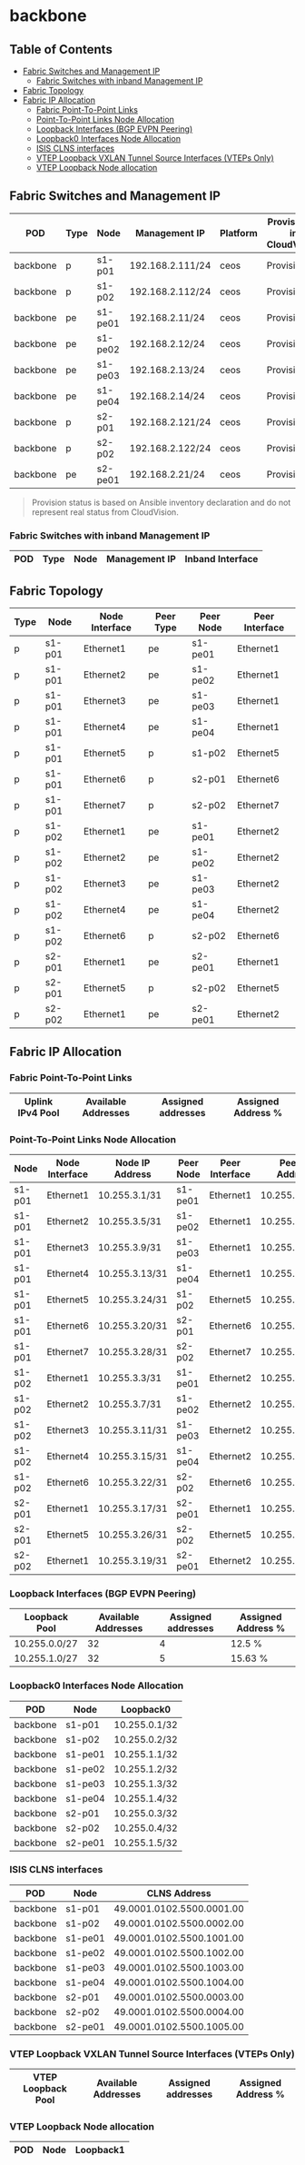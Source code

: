 # backbone

## Table of Contents

- [Fabric Switches and Management IP](#fabric-switches-and-management-ip)
  - [Fabric Switches with inband Management IP](#fabric-switches-with-inband-management-ip)
- [Fabric Topology](#fabric-topology)
- [Fabric IP Allocation](#fabric-ip-allocation)
  - [Fabric Point-To-Point Links](#fabric-point-to-point-links)
  - [Point-To-Point Links Node Allocation](#point-to-point-links-node-allocation)
  - [Loopback Interfaces (BGP EVPN Peering)](#loopback-interfaces-bgp-evpn-peering)
  - [Loopback0 Interfaces Node Allocation](#loopback0-interfaces-node-allocation)
  - [ISIS CLNS interfaces](#isis-clns-interfaces)
  - [VTEP Loopback VXLAN Tunnel Source Interfaces (VTEPs Only)](#vtep-loopback-vxlan-tunnel-source-interfaces-vteps-only)
  - [VTEP Loopback Node allocation](#vtep-loopback-node-allocation)

## Fabric Switches and Management IP

| POD | Type | Node | Management IP | Platform | Provisioned in CloudVision | Serial Number |
| --- | ---- | ---- | ------------- | -------- | -------------------------- | ------------- |
| backbone | p | s1-p01 | 192.168.2.111/24 | ceos | Provisioned | - |
| backbone | p | s1-p02 | 192.168.2.112/24 | ceos | Provisioned | - |
| backbone | pe | s1-pe01 | 192.168.2.11/24 | ceos | Provisioned | - |
| backbone | pe | s1-pe02 | 192.168.2.12/24 | ceos | Provisioned | - |
| backbone | pe | s1-pe03 | 192.168.2.13/24 | ceos | Provisioned | - |
| backbone | pe | s1-pe04 | 192.168.2.14/24 | ceos | Provisioned | - |
| backbone | p | s2-p01 | 192.168.2.121/24 | ceos | Provisioned | - |
| backbone | p | s2-p02 | 192.168.2.122/24 | ceos | Provisioned | - |
| backbone | pe | s2-pe01 | 192.168.2.21/24 | ceos | Provisioned | - |

> Provision status is based on Ansible inventory declaration and do not represent real status from CloudVision.

### Fabric Switches with inband Management IP

| POD | Type | Node | Management IP | Inband Interface |
| --- | ---- | ---- | ------------- | ---------------- |

## Fabric Topology

| Type | Node | Node Interface | Peer Type | Peer Node | Peer Interface |
| ---- | ---- | -------------- | --------- | ----------| -------------- |
| p | s1-p01 | Ethernet1 | pe | s1-pe01 | Ethernet1 |
| p | s1-p01 | Ethernet2 | pe | s1-pe02 | Ethernet1 |
| p | s1-p01 | Ethernet3 | pe | s1-pe03 | Ethernet1 |
| p | s1-p01 | Ethernet4 | pe | s1-pe04 | Ethernet1 |
| p | s1-p01 | Ethernet5 | p | s1-p02 | Ethernet5 |
| p | s1-p01 | Ethernet6 | p | s2-p01 | Ethernet6 |
| p | s1-p01 | Ethernet7 | p | s2-p02 | Ethernet7 |
| p | s1-p02 | Ethernet1 | pe | s1-pe01 | Ethernet2 |
| p | s1-p02 | Ethernet2 | pe | s1-pe02 | Ethernet2 |
| p | s1-p02 | Ethernet3 | pe | s1-pe03 | Ethernet2 |
| p | s1-p02 | Ethernet4 | pe | s1-pe04 | Ethernet2 |
| p | s1-p02 | Ethernet6 | p | s2-p02 | Ethernet6 |
| p | s2-p01 | Ethernet1 | pe | s2-pe01 | Ethernet1 |
| p | s2-p01 | Ethernet5 | p | s2-p02 | Ethernet5 |
| p | s2-p02 | Ethernet1 | pe | s2-pe01 | Ethernet2 |

## Fabric IP Allocation

### Fabric Point-To-Point Links

| Uplink IPv4 Pool | Available Addresses | Assigned addresses | Assigned Address % |
| ---------------- | ------------------- | ------------------ | ------------------ |

### Point-To-Point Links Node Allocation

| Node | Node Interface | Node IP Address | Peer Node | Peer Interface | Peer IP Address |
| ---- | -------------- | --------------- | --------- | -------------- | --------------- |
| s1-p01 | Ethernet1 | 10.255.3.1/31 | s1-pe01 | Ethernet1 | 10.255.3.0/31 |
| s1-p01 | Ethernet2 | 10.255.3.5/31 | s1-pe02 | Ethernet1 | 10.255.3.4/31 |
| s1-p01 | Ethernet3 | 10.255.3.9/31 | s1-pe03 | Ethernet1 | 10.255.3.8/31 |
| s1-p01 | Ethernet4 | 10.255.3.13/31 | s1-pe04 | Ethernet1 | 10.255.3.12/31 |
| s1-p01 | Ethernet5 | 10.255.3.24/31 | s1-p02 | Ethernet5 | 10.255.3.25/31 |
| s1-p01 | Ethernet6 | 10.255.3.20/31 | s2-p01 | Ethernet6 | 10.255.3.21/31 |
| s1-p01 | Ethernet7 | 10.255.3.28/31 | s2-p02 | Ethernet7 | 10.255.3.29/31 |
| s1-p02 | Ethernet1 | 10.255.3.3/31 | s1-pe01 | Ethernet2 | 10.255.3.2/31 |
| s1-p02 | Ethernet2 | 10.255.3.7/31 | s1-pe02 | Ethernet2 | 10.255.3.6/31 |
| s1-p02 | Ethernet3 | 10.255.3.11/31 | s1-pe03 | Ethernet2 | 10.255.3.10/31 |
| s1-p02 | Ethernet4 | 10.255.3.15/31 | s1-pe04 | Ethernet2 | 10.255.3.14/31 |
| s1-p02 | Ethernet6 | 10.255.3.22/31 | s2-p02 | Ethernet6 | 10.255.3.23/31 |
| s2-p01 | Ethernet1 | 10.255.3.17/31 | s2-pe01 | Ethernet1 | 10.255.3.16/31 |
| s2-p01 | Ethernet5 | 10.255.3.26/31 | s2-p02 | Ethernet5 | 10.255.3.27/31 |
| s2-p02 | Ethernet1 | 10.255.3.19/31 | s2-pe01 | Ethernet2 | 10.255.3.18/31 |

### Loopback Interfaces (BGP EVPN Peering)

| Loopback Pool | Available Addresses | Assigned addresses | Assigned Address % |
| ------------- | ------------------- | ------------------ | ------------------ |
| 10.255.0.0/27 | 32 | 4 | 12.5 % |
| 10.255.1.0/27 | 32 | 5 | 15.63 % |

### Loopback0 Interfaces Node Allocation

| POD | Node | Loopback0 |
| --- | ---- | --------- |
| backbone | s1-p01 | 10.255.0.1/32 |
| backbone | s1-p02 | 10.255.0.2/32 |
| backbone | s1-pe01 | 10.255.1.1/32 |
| backbone | s1-pe02 | 10.255.1.2/32 |
| backbone | s1-pe03 | 10.255.1.3/32 |
| backbone | s1-pe04 | 10.255.1.4/32 |
| backbone | s2-p01 | 10.255.0.3/32 |
| backbone | s2-p02 | 10.255.0.4/32 |
| backbone | s2-pe01 | 10.255.1.5/32 |

### ISIS CLNS interfaces

| POD | Node | CLNS Address |
| --- | ---- | ------------ |
| backbone | s1-p01 | 49.0001.0102.5500.0001.00 |
| backbone | s1-p02 | 49.0001.0102.5500.0002.00 |
| backbone | s1-pe01 | 49.0001.0102.5500.1001.00 |
| backbone | s1-pe02 | 49.0001.0102.5500.1002.00 |
| backbone | s1-pe03 | 49.0001.0102.5500.1003.00 |
| backbone | s1-pe04 | 49.0001.0102.5500.1004.00 |
| backbone | s2-p01 | 49.0001.0102.5500.0003.00 |
| backbone | s2-p02 | 49.0001.0102.5500.0004.00 |
| backbone | s2-pe01 | 49.0001.0102.5500.1005.00 |

### VTEP Loopback VXLAN Tunnel Source Interfaces (VTEPs Only)

| VTEP Loopback Pool | Available Addresses | Assigned addresses | Assigned Address % |
| ------------------ | ------------------- | ------------------ | ------------------ |

### VTEP Loopback Node allocation

| POD | Node | Loopback1 |
| --- | ---- | --------- |
